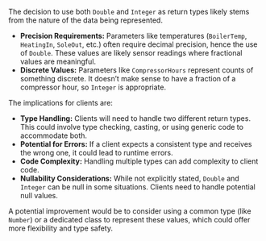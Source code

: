The decision to use both `Double` and `Integer` as return types likely stems from the nature of the data being represented.

*   **Precision Requirements:** Parameters like temperatures (`BoilerTemp`, `HeatingIn`, `SoleOut`, etc.) often require decimal precision, hence the use of `Double`.  These values are likely sensor readings where fractional values are meaningful.
*   **Discrete Values:**  Parameters like `CompressorHours` represent counts of something discrete. It doesn’t make sense to have a fraction of a compressor hour, so `Integer` is appropriate.

The implications for clients are:

*   **Type Handling:** Clients will need to handle two different return types.  This could involve type checking, casting, or using generic code to accommodate both.
*   **Potential for Errors:**  If a client expects a consistent type and receives the wrong one, it could lead to runtime errors.
*   **Code Complexity:** Handling multiple types can add complexity to client code.
*   **Nullability Considerations:** While not explicitly stated, `Double` and `Integer` can be null in some situations. Clients need to handle potential null values.

A potential improvement would be to consider using a common type (like `Number`) or a dedicated class to represent these values, which could offer more flexibility and type safety.